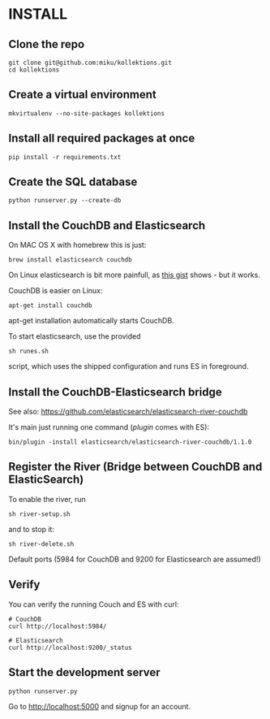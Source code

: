 INSTALL
=======

Clone the repo
--------------

    git clone git@github.com:miku/kollektions.git
    cd kollektions


Create a virtual environment
----------------------------

    mkvirtualenv --no-site-packages kollektions


Install all required packages at once
-------------------------------------

    pip install -r requirements.txt


Create the SQL database
-----------------------

    python runserver.py --create-db


Install the CouchDB and Elasticsearch
-------------------------------------

On MAC OS X with homebrew this is just:

	brew install elasticsearch couchdb

On Linux elasticsearch is bit more painfull, as [this gist](https://gist.github.com/1190526)
shows - but it works.

CouchDB is easier on Linux:

	apt-get install couchdb

apt-get installation automatically starts CouchDB.

To start elasticsearch, use the provided

	sh runes.sh

script, which uses the shipped configuration and runs ES in foreground.


Install the CouchDB-Elasticsearch bridge
----------------------------------------

See also: https://github.com/elasticsearch/elasticsearch-river-couchdb

It's main just running one command (*plugin* comes with ES):

	bin/plugin -install elasticsearch/elasticsearch-river-couchdb/1.1.0


Register the River (Bridge between CouchDB and ElasticSearch)
-------------------------------------------------------------

To enable the river, run

	sh river-setup.sh

and to stop it:

	sh river-delete.sh

Default ports (5984 for CouchDB and 9200 for Elasticsearch are assumed!)


Verify
------

You can verify the running Couch and ES with curl:

	# CouchDB
	curl http://localhost:5984/

	# Elasticsearch
	curl http://localhost:9200/_status


Start the development server
----------------------------

    python runserver.py


Go to [http://localhost:5000](http://localhost:5000) and signup for an account.

